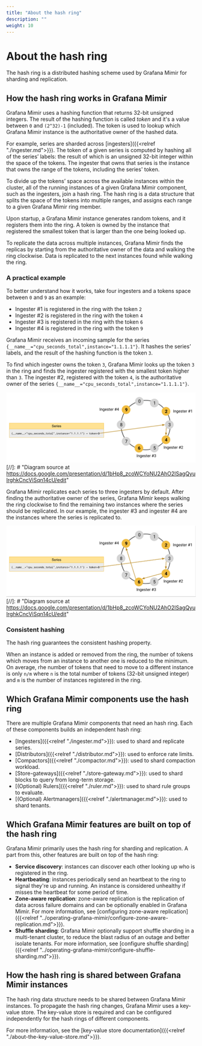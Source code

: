 ```yaml
---
title: "About the hash ring"
description: ""
weight: 10
---
```


# About the hash ring

The hash ring is a distributed hashing scheme used by Grafana Mimir for sharding and replication.

## How the hash ring works in Grafana Mimir

Grafana Mimir uses a hashing function that returns 32-bit unsigned integers.
The result of the hashing function is called _token_ and it's a value between `0` and `(2^32)-1` (included).
The token is used to lookup which Grafana Mimir instance is the authoritative owner of the hashed data.

For example, series are sharded across [ingesters]({{<relref "./ingester.md">}}).
The token of a given series is computed by hashing all of the series’ labels: the result of which is an unsigned 32-bit integer within the space of the tokens.
The ingester that owns that series is the instance that owns the range of the tokens, including the series' token.

To divide up the tokens’ space across the available instances within the cluster, all of the running instances of a given Grafana Mimir component, such as the ingesters, join a hash ring.
The hash ring is a data structure that splits the space of the tokens into multiple ranges, and assigns each range to a given Grafana Mimir ring member.

Upon startup, a Grafana Mimir instance generates random tokens, and it registers them into the ring.
A token is owned by the instance that registered the smallest token that is larger than the one being looked up.

To replicate the data across multiple instances, Grafana Mimir finds the replicas by starting from the authoritative owner of the data and walking the ring clockwise.
Data is replicated to the next instances found while walking the ring.

### A practical example

To better understand how it works, take four ingesters and a tokens space between `0` and `9` as an example:

- Ingester #1 is registered in the ring with the token `2`
- Ingester #2 is registered in the ring with the token `4`
- Ingester #3 is registered in the ring with the token `6`
- Ingester #4 is registered in the ring with the token `9`

Grafana Mimir receives an incoming sample for the series `{__name__="cpu_seconds_total",instance="1.1.1.1"}`.
It hashes the series’ labels, and the result of the hashing function is the token `3`.

To find which ingester owns the token `3`, Grafana Mimir looks up the token `3` in the ring and finds the ingester registered with the smallest token higher than `3`.
The ingester #2, registered with the token `4`, is the authoritative owner of the series `{__name__="cpu_seconds_total",instance="1.1.1.1"}`.

![Hash ring without replication](../images/hash-ring-without-replication.png)
[//]: # "Diagram source at https://docs.google.com/presentation/d/1bHp8_zcoWCYoNU2AhO2lSagQyuIrghkCncViSqn14cU/edit"

Grafana Mimir replicates each series to three ingesters by default.
After finding the authoritative owner of the series, Grafana Mimir keeps walking the ring clockwise to find the remaining two instances where the series should be replicated.
In our example, the ingester #3 and ingester #4 are the instances where the series is replicated to.

![Hash ring with replication](../images/hash-ring-with-replication.png)
[//]: # "Diagram source at https://docs.google.com/presentation/d/1bHp8_zcoWCYoNU2AhO2lSagQyuIrghkCncViSqn14cU/edit"

### Consistent hashing

The hash ring guarantees the consistent hashing property.

When an instance is added or removed from the ring, the number of tokens which moves from an instance to another one is reduced to the minimum.
On average, rhe number of tokens that need to move to a different instance is only `n/m` where `n` is the total number of tokens (32-bit unsigned integer) and `m` is the number of instances registered in the ring.

## Which Grafana Mimir components use the hash ring

There are multiple Grafana Mimir components that need an hash ring.
Each of these components builds an independent hash ring:

- [Ingesters]({{<relref "./ingester.md">}}): used to shard and replicate series.
- [Distributors]({{<relref "./distributor.md">}}): used to enforce rate limits.
- [Compactors]({{<relref "./compactor.md">}}): used to shard compaction workload.
- [Store-gateways]({{<relref "./store-gateway.md">}}): used to shard blocks to query from long-term storage.
- [(Optional) Rulers]({{<relref "./ruler.md">}}): used to shard rule groups to evaluate.
- [(Optional) Alertmanagers]({{<relref "./alertmanager.md">}}): used to shard tenants.

## Which Grafana Mimir features are built on top of the hash ring

Grafana Mimir primarily uses the hash ring for sharding and replication.
A part from this, other features are built on top of the hash ring:

- **Service discovery**: instances can discover each other looking up who is registered in the ring.
- **Heartbeating**: instances periodically send an heartbeat to the ring to signal they're up and running. An instance is considered unhealthy if misses the heartbeat for some period of time.
- **Zone-aware replication**: zone-aware replication is the replication of data across failure domains and can be optionally enabled in Grafana Mimir. For more information, see [configuring zone-aware replication]({{<relref "../operating-grafana-mimir/configure-zone-aware-replication.md">}}).
- **Shuffle sharding**: Grafana Mimir optionally support shuffle sharding in a multi-tenant cluster, to reduce the blast radius of an outage and better isolate tenants. For more information, see [configure shuffle sharding]({{<relref "../operating-grafana-mimir/configure-shuffle-sharding.md">}}).

## How the hash ring is shared between Grafana Mimir instances

The hash ring data structure needs to be shared between Grafana Mimir instances.
To propagate the hash ring changes, Grafana Mimir uses a key-value store.
The key-value store is required and can be configured independently for the hash rings of different components.

For more information, see the [key-value store documentation]({{<relref "./about-the-key-value-store.md">}}).

